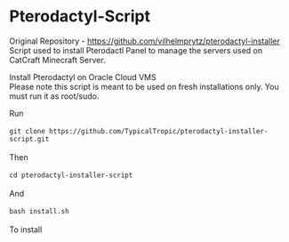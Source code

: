 # Pterodactyl-Script
Original Repository - https://github.com/vilhelmprytz/pterodactyl-installer
Script used to install Pterodactl Panel to manage the servers used on CatCraft Minecraft Server.

Install Pterodactyl on Oracle Cloud VMS<br />
Please note this script is meant to be used on fresh installations only. You must run it as root/sudo. <br />

Run <br />
<br />
`git clone https://github.com/TypicalTropic/pterodactyl-installer-script.git`<br /> 
<br /> 
Then <br /> 
<br />
`cd pterodactyl-installer-script` <br /> 
<br /> 
And <br />
<br /> 
`bash install.sh` <br />
<br />
To install <br />
